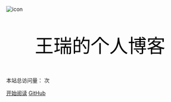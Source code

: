 ![icon](icon/cover128.ico)


<p align="center" style="font-size:50px;color:black">王瑞的个人博客</p>

本站总访问量：<span id="busuanzi_value_site_pv"></span> 次
</span>


[开始阅读](README.md)  [GitHub](https://github.com/wangrui996)  

<!-- 背景色 -->
<!--![color](#fff)-->
